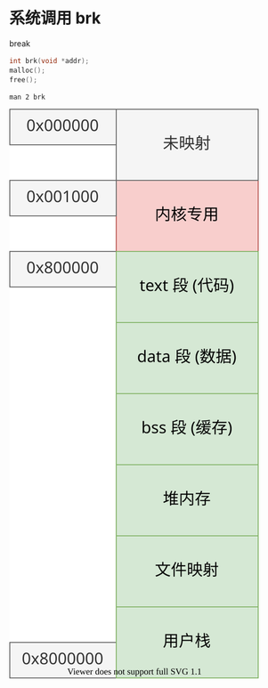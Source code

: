 # 系统调用 brk

break

```c++
int brk(void *addr);
malloc();
free();
```

    man 2 brk

![](../05%20内存管理/images/memory_map_06.drawio.svg)

